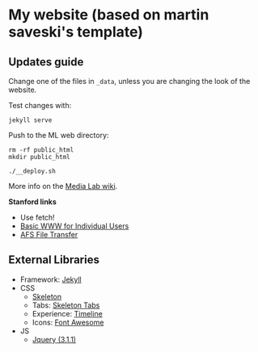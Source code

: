 # My website (based on martin saveski's template)

## Updates guide

Change one of the files in `_data`, unless you are changing the look of the website.

Test changes with:

```
jekyll serve
```

Push to the ML web directory:

```
rm -rf public_html
mkdir public_html
```

```
./__deploy.sh
```

More info on the [Media Lab wiki](http://wiki.media.mit.edu/view/Necsys/WebPagePersonal).

**Stanford links**

- Use fetch!
- [Basic WWW for Individual Users](https://uit.stanford.edu/service/web/centralhosting/howto_user)
- [AFS File Transfer](https://uit.stanford.edu/service/afs/file-transfer/macintosh)

## External Libraries

- Framework: [Jekyll](http://jekyllrb.com/)
- CSS
  - [Skeleton](getskeleton.com)
  - Tabs: [Skeleton Tabs](https://github.com/nathancahill/skeleton-tabs)
  - Experience: [Timeline](https://codepen.io/NilsWe/pen/FemfK)
  - Icons: [Font Awesome](http://fontawesome.io/)
- JS
  - [Jquery (3.1.1)](https://jquery.com/)
